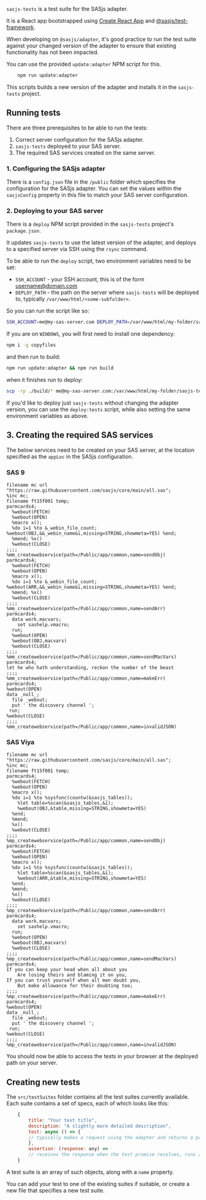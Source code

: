 `sasjs-tests` is a test suite for the SASjs adapter.

It is a React app bootstrapped using [Create React App](https://github.com/facebook/create-react-app) and [@sasjs/test-framework](https://github.com/sasjs/test-framework).

When developing on `@sasjs/adapter`, it's good practice to run the test suite against your changed version of the adapter to ensure that existing functionality has not been impacted.

You can use the provided `update:adapter` NPM script for this.

```bash
    npm run update:adapter
```

This scripts builds a new version of the adapter and installs it in the `sasjs-tests` project.

## Running tests

There are three prerequisites to be able to run the tests:

1. Correct server configuration for the SASjs adapter.
2. `sasjs-tests` deployed to your SAS server.
3. The required SAS services created on the same server.

### 1. Configuring the SASjs adapter

There is a `config.json` file in the `/public` folder which specifies the configuration for the SASjs adapter. You can set the values within the `sasjsConfig` property in this file to match your SAS server configuration.

### 2. Deploying to your SAS server

There is a `deploy` NPM script provided in the `sasjs-tests` project's `package.json`.

It updates `sasjs-tests` to use the latest version of the adapter, and deploys to a specified server via SSH using the `rsync` command.

To be able to run the `deploy` script, two environment variables need to be set:

- `SSH_ACCOUNT` - your SSH account, this is of the form username@domain.com
- `DEPLOY_PATH` - the path on the server where `sasjs-tests` will be deployed to, typically `/var/www/html/<some-subfolder>`.

So you can run the script like so:

```bash
SSH_ACCOUNT=me@my-sas-server.com DEPLOY_PATH=/var/www/html/my-folder/sasjs-tests npm run deploy
```

If you are on `WINDOWS`, you will first need to install one dependency:
```bash
npm i -g copyfiles
```
and then run to build:
```bash
npm run update:adapter && npm run build
```
when it finishes run to deploy:
```bash
scp -rp ./build/* me@my-sas-server.com:/var/www/html/my-folder/sasjs-tests
```

If you'd like to deploy just `sasjs-tests` without changing the adapter version, you can use the `deploy:tests` script, while also setting the same environment variables as above.

## 3. Creating the required SAS services

The below services need to be created on your SAS server, at the location specified as the `appLoc` in the SASjs configuration.

### SAS 9

```sas
filename mc url "https://raw.githubusercontent.com/sasjs/core/main/all.sas";
%inc mc;
filename ft15f001 temp;
parmcards4;
  %webout(FETCH)
  %webout(OPEN)
  %macro x();
  %do i=1 %to &_webin_file_count; %webout(OBJ,&&_webin_name&i,missing=STRING,showmeta=YES) %end;
  %mend; %x()
  %webout(CLOSE)
;;;;
%mm_createwebservice(path=/Public/app/common,name=sendObj)
parmcards4;
  %webout(FETCH)
  %webout(OPEN)
  %macro x();
  %do i=1 %to &_webin_file_count; %webout(ARR,&&_webin_name&i,missing=STRING,showmeta=YES) %end;
  %mend; %x()
  %webout(CLOSE)
;;;;
%mm_createwebservice(path=/Public/app/common,name=sendArr)
parmcards4;
  data work.macvars;
    set sashelp.vmacro;
  run;
  %webout(OPEN)
  %webout(OBJ,macvars) 
  %webout(CLOSE)
;;;;
%mm_createwebservice(path=/Public/app/common,name=sendMacVars)
parmcards4;
let he who hath understanding, reckon the number of the beast
;;;;
%mm_createwebservice(path=/Public/app/common,name=makeErr)
parmcards4;
%webout(OPEN)
data _null_;
  file _webout;
  put ' the discovery channel ';
 run;
%webout(CLOSE)
;;;;
%mm_createwebservice(path=/Public/app/common,name=invalidJSON)
```

### SAS Viya

```sas
filename mc url "https://raw.githubusercontent.com/sasjs/core/main/all.sas";
%inc mc;
filename ft15f001 temp;
parmcards4;
  %webout(FETCH)
  %webout(OPEN)
  %macro x();
  %do i=1 %to %sysfunc(countw(&sasjs_tables));
    %let table=%scan(&sasjs_tables,&i);
    %webout(OBJ,&table,missing=STRING,showmeta=YES)
  %end;
  %mend;
  %x()
  %webout(CLOSE)
;;;;
%mp_createwebservice(path=/Public/app/common,name=sendObj)
parmcards4;
  %webout(FETCH)
  %webout(OPEN)
  %macro x();
  %do i=1 %to %sysfunc(countw(&sasjs_tables));
    %let table=%scan(&sasjs_tables,&i);
    %webout(ARR,&table,missing=STRING,showmeta=YES)
  %end;
  %mend;
  %x()
  %webout(CLOSE)
;;;;
%mp_createwebservice(path=/Public/app/common,name=sendArr)
parmcards4;
  data work.macvars;
    set sashelp.vmacro;
  run;
  %webout(OPEN)
  %webout(OBJ,macvars) 
  %webout(CLOSE)
;;;;
%mp_createwebservice(path=/Public/app/common,name=sendMacVars)
parmcards4;
If you can keep your head when all about you
    Are losing theirs and blaming it on you,
If you can trust yourself when all men doubt you,
    But make allowance for their doubting too;
;;;;
%mp_createwebservice(path=/Public/app/common,name=makeErr)
parmcards4;
%webout(OPEN)
data _null_;
  file _webout;
  put ' the discovery channel ';
 run;
%webout(CLOSE)
;;;;
%mp_createwebservice(path=/Public/app/common,name=invalidJSON)
```

You should now be able to access the tests in your browser at the deployed path on your server.

## Creating new tests

The `src/testSuites` folder contains all the test suites currently available.
Each suite contains a set of specs, each of which looks like this:

```javascript
    {
        title: "Your test title",
        description: "A slightly more detailed description",
        test: async () => {
        // typically makes a request using the adapter and returns a promise
        },
        assertion: (response: any) =>
        // receives the response when the test promise resolves, runs an assertion and returns a boolean
    }
```

A test suite is an array of such objects, along with a `name` property.

You can add your test to one of the existing suites if suitable, or create a new file that specifies a new test suite.
